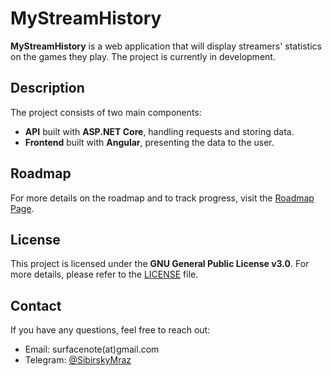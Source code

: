 # MyStreamHistory

**MyStreamHistory** is a web application that will display streamers' statistics on the games they play. The project is currently in development.

## Description

The project consists of two main components:
- **API** built with **ASP.NET Core**, handling requests and storing data.
- **Frontend** built with **Angular**, presenting the data to the user.

## Roadmap

For more details on the roadmap and to track progress, visit the [Roadmap Page](https://github.com/users/SurfaceNote/projects/4).

## License

This project is licensed under the **GNU General Public License v3.0**. For more details, please refer to the [LICENSE](LICENSE) file.

## Contact

If you have any questions, feel free to reach out:
- Email: surfacenote(at)gmail.com
- Telegram: [@SibirskyMraz](https://t.me/SibirskyMraz)
